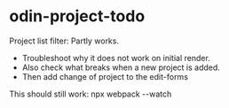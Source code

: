 # odin-project-todo



Project list filter: Partly works. 
- Troubleshoot why it does not work on initial render. 
- Also check what breaks when a new project is added. 
- Then add change of project to the edit-forms


This should still work: 
npx webpack --watch





